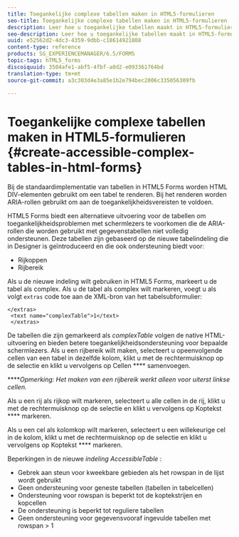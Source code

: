 ```yaml
---
title: Toegankelijke complexe tabellen maken in HTML5-formulieren
seo-title: Toegankelijke complexe tabellen maken in HTML5-formulieren
description: Leer hoe u toegankelijke tabellen maakt in HTML5-formulieren.
seo-description: Leer hoe u toegankelijke tabellen maakt in HTML5-formulieren.
uuid: e52562d2-4dc3-4359-9dbb-c18614921808
content-type: reference
products: SG_EXPERIENCEMANAGER/6.5/FORMS
topic-tags: hTML5_forms
discoiquuid: 3504afe1-abf5-4fbf-a0d2-e093361764bd
translation-type: tm+mt
source-git-commit: a3c303d4e3a85e1b2e794bec2006c335056309fb

---
```



# Toegankelijke complexe tabellen maken in HTML5-formulieren {#create-accessible-complex-tables-in-html-forms}

Bij de standaardimplementatie van tabellen in HTML5 Forms worden HTML DIV-elementen gebruikt om een tabel te renderen. Bij het renderen worden ARIA-rollen gebruikt om aan de toegankelijkheidsvereisten te voldoen.

HTML5 Forms biedt een alternatieve uitvoering voor de tabellen om toegankelijkheidsproblemen met schermlezers te voorkomen die de ARIA-rollen die worden gebruikt met gegevenstabellen niet volledig ondersteunen. Deze tabellen zijn gebaseerd op de nieuwe tabelindeling die in Designer is geïntroduceerd en die ook ondersteuning biedt voor:

* Rijkoppen
* Rijbereik

Als u de nieuwe indeling wilt gebruiken in HTML5 Forms, markeert u de tabel als complex. Als u de tabel als complex wilt markeren, voegt u als volgt `extras` code toe aan de XML-bron van het tabelsubformulier:

```
</extras>
 <text name="complexTable">1</text>
 </extras>
```

De tabellen die zijn gemarkeerd als *complexTable* volgen de native HTML-uitvoering en bieden betere toegankelijkheidsondersteuning voor bepaalde schermlezers.  Als u een rijbereik wilt maken, selecteert u opeenvolgende cellen van een tabel in dezelfde kolom, klikt u met de rechtermuisknop op de selectie en klikt u vervolgens op Cellen **** samenvoegen.

*****Opmerking: Het maken van een rijbereik werkt alleen voor uiterst linkse cellen.*

Als u een rij als rijkop wilt markeren, selecteert u alle cellen in de rij, klikt u met de rechtermuisknop op de selectie en klikt u vervolgens op Koptekst **** markeren.

Als u een cel als kolomkop wilt markeren, selecteert u een willekeurige cel in de kolom, klikt u met de rechtermuisknop op de selectie en klikt u vervolgens op Koptekst **** markeren.

Beperkingen in de nieuwe *indeling AccessibleTable* :

* Gebrek aan steun voor kweekbare gebieden als het rowspan in de lijst wordt gebruikt
* Geen ondersteuning voor geneste tabellen (tabellen in tabelcellen)
* Ondersteuning voor rowspan is beperkt tot de koptekstrijen en kopcellen
* De ondersteuning is beperkt tot reguliere tabellen
* Geen ondersteuning voor gegevensvooraf ingevulde tabellen met rowspan > 1

